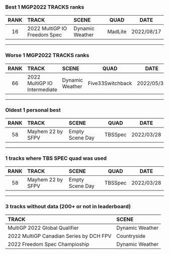 ### Best 1 MGP2022 TRACKS ranks
|RANK|TRACK|SCENE|QUAD|DATE|
|:---:|:---|:---|:---:|:---:|
|16|2022 MultiGP IO Freedom Spec|Dynamic Weather|MadLite|2022/08/17|
---
### Worse 1 MGP2022 TRACKS ranks
|RANK|TRACK|SCENE|QUAD|DATE|
|:---:|:---|:---|:---:|:---:|
|66|2022 MultiGP IO Intermediate|Dynamic Weather|Five33Switchback|2022/05/31|
---
### Oldest 1 personal best
|RANK|TRACK|SCENE|QUAD|DATE|
|:---:|:---|:---|:---:|:---:|
|58|Mayhem 22 by SFPV|Empty Scene Day|TBSSpec|2022/03/28|
---
### 1 tracks where TBS SPEC quad was used
|RANK|TRACK|SCENE|QUAD|DATE|
|:---:|:---|:---|:---:|:---:|
|58|Mayhem 22 by SFPV|Empty Scene Day|TBSSpec|2022/03/28|
---
### 3 tracks without data (200+ or not in leaderboard)
|TRACK|SCENE|
|:---|:---|
|MultiGP 2022 Global Qualifier|Dynamic Weather|
|2022 MultiGP Canadian Series by DCH FPV|Countryside|
|2022 Freedom Spec Champioship|Dynamic Weather|
